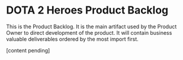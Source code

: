 # DOTA 2 Heroes Product Backlog

This is the Product Backlog.  It is the main artifact used by the Product Owner to direct development of the product.  It will contain business valuable deliverables ordered by the most import first.

[content pending]


